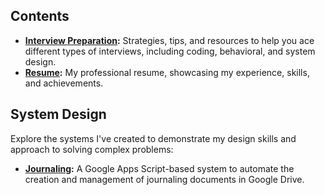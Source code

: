 ## Contents

- **[Interview Preparation](./preparation/README.md):** Strategies, tips, and resources to help you ace different types of interviews, including coding, behavioral, and system design.
- **[Resume](./resume/resume.pdf):** My professional resume, showcasing my experience, skills, and achievements.
  
## System Design

Explore the systems I've created to demonstrate my design skills and approach to solving complex problems:

- **[Journaling](./system-design/journaling.md):** A Google Apps Script-based system to automate the creation and management of journaling documents in Google Drive.
